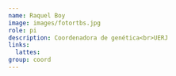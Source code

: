 ```yaml
---
name: Raquel Boy
image: images/fotortbs.jpg
role: pi
description: Coordenadora de genética<br>UERJ
links:
  lattes: 
group: coord
---
```

